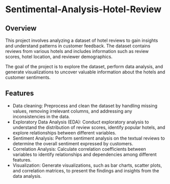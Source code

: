 # Sentimental-Analysis-Hotel-Review

## Overview
This project involves analyzing a dataset of hotel reviews to gain insights and understand patterns in customer feedback. The dataset contains reviews from various hotels and includes information such as review scores, hotel location, and reviewer demographics.

The goal of the project is to explore the dataset, perform data analysis, and generate visualizations to uncover valuable information about the hotels and customer sentiments.

## Features
- Data cleaning: Preprocess and clean the dataset by handling missing values, removing irrelevant columns, and addressing any inconsistencies in the data.
- Exploratory Data Analysis (EDA): Conduct exploratory analysis to understand the distribution of review scores, identify popular hotels, and explore relationships between different variables.
- Sentiment Analysis: Perform sentiment analysis on the textual reviews to determine the overall sentiment expressed by customers.
- Correlation Analysis: Calculate correlation coefficients between variables to identify relationships and dependencies among different features.
- Visualization: Generate visualizations, such as bar charts, scatter plots, and correlation matrices, to present the findings and insights from the data analysis.

